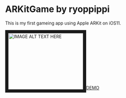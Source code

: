 # ARKitGame by ryoppippi

This is my first gameing app using Apple ARKit on iOS11.
  

<a href="http://www.youtube.com/watch?feature=player_embedded&v=gbb_hiHZMYg
" target="_blank"><img src="http://img.youtube.com/vi/gbb_hiHZMYg/0.jpg" 
alt="IMAGE ALT TEXT HERE" width="240" height="180" border="10" />DEMO</a>
